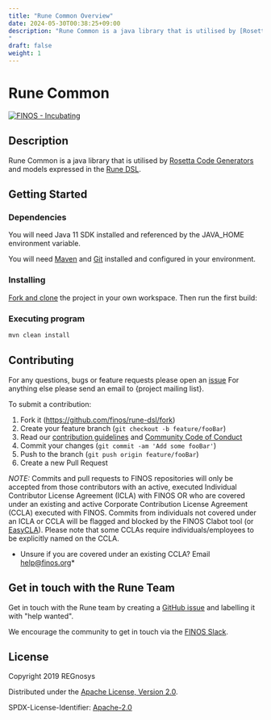 ```yaml
---
title: "Rune Common Overview"
date: 2024-05-30T00:38:25+09:00
description: "Rune Common is a java library that is utilised by [Rosetta Code Generators](https://github.com/REGnosys/rosetta-code-generators) and models expressed in the [Rune DSL](https://github.com/finos/rune-dsl).
"
draft: false
weight: 1
---
```

# Rune Common

[![FINOS - Incubating](https://cdn.jsdelivr.net/gh/finos/contrib-toolbox@master/images/badge-incubating.svg)](https://community.finos.org/docs/governance/Software-Projects/stages/incubating)

## Description

Rune Common is a java library that is utilised by [Rosetta Code Generators](https://github.com/REGnosys/rosetta-code-generators) and models expressed in the [Rune DSL](https://github.com/finos/rune-dsl).

## Getting Started

### Dependencies

You will need Java 11 SDK installed and referenced by the JAVA_HOME environment variable.

You will need [Maven](http://maven.apache.org/) and [Git](https://git-scm.com/) installed and configured in your environment.


### Installing

[Fork and clone](https://help.github.com/articles/fork-a-repo) the project in your own workspace. Then run the first build:


### Executing program

``` Java
mvn clean install
```

## Contributing
For any questions, bugs or feature requests please open an [issue](https://github.com/finos/rune-dsl/issues)
For anything else please send an email to {project mailing list}.

To submit a contribution:
1. Fork it (<https://github.com/finos/rune-dsl/fork>)
2. Create your feature branch (`git checkout -b feature/fooBar`)
3. Read our [contribution guidelines](.github/CONTRIBUTING.md) and [Community Code of Conduct](https://www.finos.org/code-of-conduct)
4. Commit your changes (`git commit -am 'Add some fooBar'`)
5. Push to the branch (`git push origin feature/fooBar`)
6. Create a new Pull Request

_NOTE:_ Commits and pull requests to FINOS repositories will only be accepted from those contributors with an active, executed Individual Contributor License Agreement (ICLA) with FINOS OR who are covered under an existing and active Corporate Contribution License Agreement (CCLA) executed with FINOS. Commits from individuals not covered under an ICLA or CCLA will be flagged and blocked by the FINOS Clabot tool (or [EasyCLA](https://community.finos.org/docs/governance/Software-Projects/easycla)). Please note that some CCLAs require individuals/employees to be explicitly named on the CCLA.

* Unsure if you are covered under an existing CCLA? Email [help@finos.org](mailto:help@finos.org)*


## Get in touch with the Rune Team

Get in touch with the Rune team by creating a [GitHub issue](https://github.com/REGnosys/rosetta-dsl/issues/new) and labelling it with "help wanted".

We encourage the community to get in touch via the [FINOS Slack](https://www.finos.org/blog/finos-announces-new-community-slack).

## License

Copyright 2019 REGnosys

Distributed under the [Apache License, Version 2.0](http://www.apache.org/licenses/LICENSE-2.0).

SPDX-License-Identifier: [Apache-2.0](https://spdx.org/licenses/Apache-2.0)
